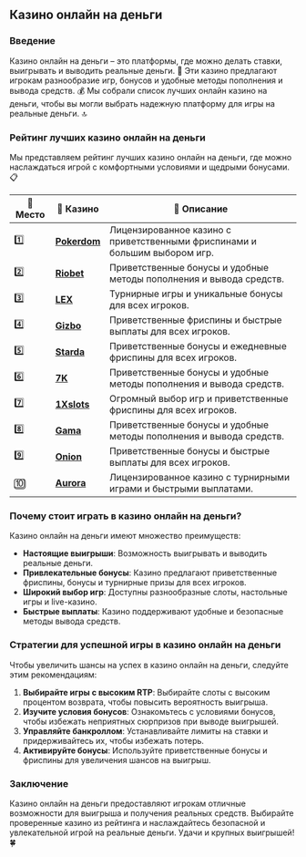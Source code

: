 ## Казино онлайн на деньги

### Введение
Казино онлайн на деньги – это платформы, где можно делать ставки, выигрывать и выводить реальные деньги. 🎰 Эти казино предлагают игрокам разнообразие игр, бонусов и удобные методы пополнения и вывода средств. 💰 Мы собрали список лучших онлайн казино на деньги, чтобы вы могли выбрать надежную платформу для игры на реальные деньги. 🔝

### Рейтинг лучших казино онлайн на деньги
Мы представляем рейтинг лучших казино онлайн на деньги, где можно наслаждаться игрой с комфортными условиями и щедрыми бонусами. 📋

| 🥇 **Место** | 🎰 **Казино** | 💬 **Описание** |
|-------------|-------------|----------------|
| 1️⃣ | [**Pokerdom**](https://brandplay.link/4k77v2yx) | Лицензированное казино с приветственными фриспинами и большим выбором игр. |
| 2️⃣ | [**Riobet**](https://brandplay.link/7xBLTPyj) | Приветственные бонусы и удобные методы пополнения и вывода средств. |
| 3️⃣ | [**LEX**](https://brandplay.link/zW4hdDFV) | Турнирные игры и уникальные бонусы для всех игроков. |
| 4️⃣ | [**Gizbo**](https://brandplay.link/bprXw4YV) | Приветственные фриспины и быстрые выплаты для всех игроков. |
| 5️⃣ | [**Starda**](https://brandplay.link/fB7xwRFL) | Приветственные бонусы и ежедневные фриспины для всех игроков. |
| 6️⃣ | [**7K**](https://brandplay.link/BvQyFShp) | Приветственные бонусы и удобные методы пополнения и вывода средств. |
| 7️⃣ | [**1Xslots**](https://brandplay.link/hSB1khtr) | Огромный выбор игр и приветственные фриспины для всех игроков. |
| 8️⃣ | [**Gama**](https://brandplay.link/j6NMKsDz) | Приветственные бонусы и удобные методы пополнения и вывода средств. |
| 9️⃣ | [**Onion**](https://brandplay.link/zBGRVpQ9) | Приветственные бонусы и быстрые выплаты для всех игроков. |
| 🔟 | [**Aurora**](https://10trafic-stat2.com/click/668546556bcc6313411604bd/6766/13032/subaccount) | Лицензированное казино с турнирными играми и быстрыми выплатами. |

### Почему стоит играть в казино онлайн на деньги?
Казино онлайн на деньги имеют множество преимуществ:

- **Настоящие выигрыши**: Возможность выигрывать и выводить реальные деньги.
- **Привлекательные бонусы**: Казино предлагают приветственные фриспины, бонусы и турнирные призы для всех игроков.
- **Широкий выбор игр**: Доступны разнообразные слоты, настольные игры и live-казино.
- **Быстрые выплаты**: Казино поддерживают удобные и безопасные методы вывода средств.

### Стратегии для успешной игры в казино онлайн на деньги
Чтобы увеличить шансы на успех в казино онлайн на деньги, следуйте этим рекомендациям:

1. **Выбирайте игры с высоким RTP**: Выбирайте слоты с высоким процентом возврата, чтобы повысить вероятность выигрыша.
2. **Изучите условия бонусов**: Ознакомьтесь с условиями бонусов, чтобы избежать неприятных сюрпризов при выводе выигрышей.
3. **Управляйте банкроллом**: Устанавливайте лимиты на ставки и придерживайтесь их, чтобы избежать потерь.
4. **Активируйте бонусы**: Используйте приветственные бонусы и фриспины для увеличения шансов на выигрыш.

### Заключение
Казино онлайн на деньги предоставляют игрокам отличные возможности для выигрыша и получения реальных средств. Выбирайте проверенные казино из рейтинга и наслаждайтесь безопасной и увлекательной игрой на реальные деньги. Удачи и крупных выигрышей! 🍀
